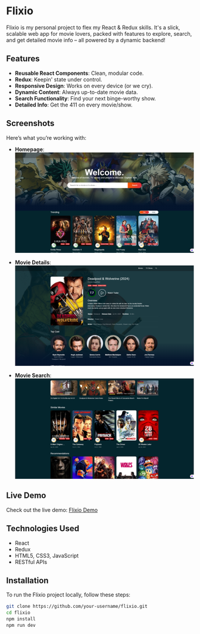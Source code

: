 # Flixio

Flixio is my personal project to flex my React & Redux skills. It's a slick, scalable web app for movie lovers, packed with features to explore, search, and get detailed movie info – all powered by a dynamic backend!

## Features

- **Reusable React Components**: Clean, modular code.
- **Redux**: Keepin' state under control.
- **Responsive Design**: Works on every device (or we cry).
- **Dynamic Content**: Always up-to-date movie data.
- **Search Functionality**: Find your next binge-worthy show.
- **Detailed Info**: Get the 411 on every movie/show.

## Screenshots

Here’s what you’re working with:

- **Homepage**:
  ![Homepage](Screenshot1.png)

- **Movie Details**:
  ![Movies Search](Screenshot2.png)

- **Movie Search**:
  ![Movie Details](Screenshot3.png)

## Live Demo

Check out the live demo: [Flixio Demo](https://flixio-o.netlify.app/)

## Technologies Used

- React
- Redux
- HTML5, CSS3, JavaScript
- RESTful APIs

## Installation

To run the Flixio project locally, follow these steps:

```bash
git clone https://github.com/your-username/flixio.git
cd flixio
npm install
npm run dev
